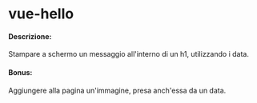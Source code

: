 # vue-hello
#### Descrizione:
Stampare a schermo un messaggio all'interno di un h1, utilizzando i data.
#### Bonus:
Aggiungere alla pagina un'immagine, presa anch'essa da un data.
